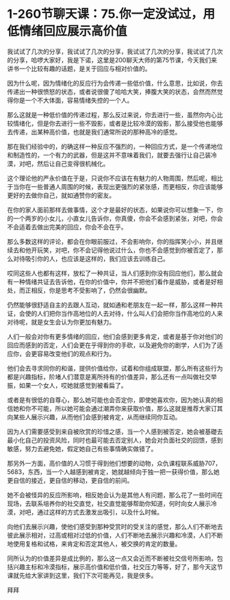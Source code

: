 # 1-260节聊天课：75.你一定没试过，用低情绪回应展示高价值

我试试了几次的分享，我试试了几次的分享，我试试了几次的分享，我试试了几次的分享，哈啰大家好，我是下诺，这里是200聊天大师的第75节课，今天我们来讲书一个比较有趣的话题，是关于回应与相对价值的。

因为什么呢，因为情绪化的反应行为会传递一些低价值，什么意思，比如说，你去传递出一种很愤怒的状态，或者说很傻了哈哈大笑，捧腹大笑的状态，会然而然觉得你是一个不大体面，容易情绪失控的一个人。

那么这就是一种低价值的传递过程，那么反过来说，你去进行一些，虽然你内心比较情绪化，但是你去进行一些不毁影，或者是比较冷漠的毁影，那么接受他也能够去传递，出某种高价值，也就是我们通常所说的那种高冷的感觉。

那在我们经验中的，的确这样一种反应不强烈的，一种回应方式，是一个传递地位和制造性的，一个有力的武器，但是这并不意味着我们，就要去强行让自己装冷漠，对吧，然后让自己变得很机械化。

这个理论他的严永价值在于是，只说你不应该在有魅力的人物周围，然后呢，相比于当你在一些普通人周围的时候，表现出更强烈的紧张感，而更相反，你应该能够更好的去做你自己，就如通赞你的密友。

在你的家人面前那样去做事情，这个才是最好的状态，如果说你可以想象一下，你的一个两岁的小女儿，小直女儿告诉你，你真傻，你会不会感到紧张，对吧，你会不会适着去做出完美的回应，你会不会在乎。

那么多数这样的评论，都会在你眼前服过，不会影响你，你的指挥笑小小，并且继续去和他开玩笑，对吧，你不会记得他说过什么，你也不会感觉到你被否定了，那么对待吸引你的人，也应该是这样的，我们应该去训练自己。

哎同这些人也都有这样，放松了一种共证，当人们感到你没有回应他们，那么就会有一种情绪共证去告诉他，在你的价值中，你并不把他们看作是威胁，或者是好相处，而正相反，你是思考不受影响了，仍然会很幽默。

仍然能够很舒适自主的去跟人互动，就如通和老朋友在一起一样，那么这样一种共证，会使的人们把你当作高地位的人去对待，什么叫人们会把你当作高地位的人来对待呢，就是女生会认为你更加有魅力。

人们一般会对你有更多情绪的回应，他们会感到更多肯定，或者是基于你对他们的回应而感到的否定，人们会更在乎得到你的手砍，以及避免你的剧学，人们为了适应你，会更容易改变他们的观点和行为。

他们会去寻求同你的和谐，提供价值给你，试着和你组成联盟，那么所有这些行为都是兴趣指标，阶堵人们潜意是离所持有的价值差异，那么还有一点叫做社交举振，如果一个女人，哎她就感觉到被看扁了。

或者是有很低的自尊心，那么她可能也会否定你，即使她喜欢你，因为她认真的相信她和你不可能，所以她可能会通过潮弄你来获取价值，那么这就是推荐大家订其向某些人展示兴趣，从而他们会感到被肯定，从而继续同你互动。

因为人们需要感受到来自被欣赏的珍惜之感，当一个人感到被否定，她会被基礎去最小化自己的投资风险，同时也最可能去否定别人，她会对负面社交的回馈，感到敏感，努力去避免她，假定她自己有些事情确实做错了。

那另外一方面，高价值的人习惯于得到他们想要的动物，众仇课程联系威胁707，5683，东西，当一个人越感到被肯定，她就越倾向于独一把一获得价值，那么她更自信的接近，更自信的移动，更自信的前间。

她不会被怪异的反应所影响，相反她会认为是其他人有问题，那么花了一些时间在现场，去联系培养你的社交直觉，社交直觉能够帮助你知道，何时向女人展示冷漠，对吧，通过这样的方式去激发出吸引，以及什么时候。

向他们去展示兴趣，使他们感受到那种受赏时的受关注的感觉，那么人们不断地去彼此展示相对，过高或相对过低的价值，人们不断地去展示兴趣和冷漠，人们不断地使用复格和试格，来肯定和否定其他人，被交换的肯定的数量。

同所认为的价值差异是成比例的，那么这一点又会近而不断被社交信号所影响，包括兴趣主标和冷漠指标，展示高价值和低价值，社交压力等等，好了，那今天这节课就先给大家讲到这里，我们下次可能再见，我是侠多。

拜拜
